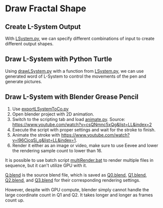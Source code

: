 # Draw Fractal Shape

## Create L-System Output

With [LSystem.py](https://github.com/belongtothenight/CF_Code/blob/main/src/hw2/LSystem.py), we can specify different combinations of input to create different output shapes.

## Draw L-System with Python Turtle

Using [drawLSystem.py](https://github.com/belongtothenight/CF_Code/blob/main/src/hw2/drawLSystem.py) with a function from [LSystem.py](https://github.com/belongtothenight/CF_Code/blob/main/src/hw2/LSystem.py), we can use generated word of L-System to control the movements of the pen and generate pictures.

## Draw L-System with Blender Grease Pencil

1. Use [exportLSystemToCo.py](https://github.com/belongtothenight/CF_Code/blob/main/src/hw2/exportLSystemToCo.py)
2. Open blender project with 2D animation.
3. Switch to the scripting tab and load [animate.py](https://github.com/belongtothenight/CF_Code/blob/main/src/hw2/animate.py). Source: <https://www.youtube.com/watch?v=csQNmnc5xQg&list=LL&index=2>
4. Execute the script with proper settings and wait for the stroke to finish.
5. Animate the stroke with <https://www.youtube.com/watch?v=l96CjcqSj_g&list=LL&index=1>.
6. Render it either as an image or video, make sure to use Eevee and lower the rendering sample count to lower than 16.

It is possible to use batch script [multiRender.bat](https://github.com/belongtothenight/CF_Code/blob/main/src/hw2/multiRender.bat) to render multiple files in sequence, but it can't utilize GPU with it.

[Q.blend](https://github.com/belongtothenight/CF_Code/blob/main/src/hw2/Q.blend) is the source blend file, which is saved as [Q0.blend](https://github.com/belongtothenight/CF_Code/blob/main/src/hw2/Q0.blend), [Q1.blend](https://github.com/belongtothenight/CF_Code/blob/main/src/hw2/Q1.blend), [Q2.blend](https://github.com/belongtothenight/CF_Code/blob/main/src/hw2/Q2.blend), and [Q3.blend](https://github.com/belongtothenight/CF_Code/blob/main/src/hw2/Q3.blend) for their corresponding rendering settings.

However, despite with GPU compute, blender simply cannot handle the large coordinate count in Q1 and Q2. It takes longer and longer as frames count up.